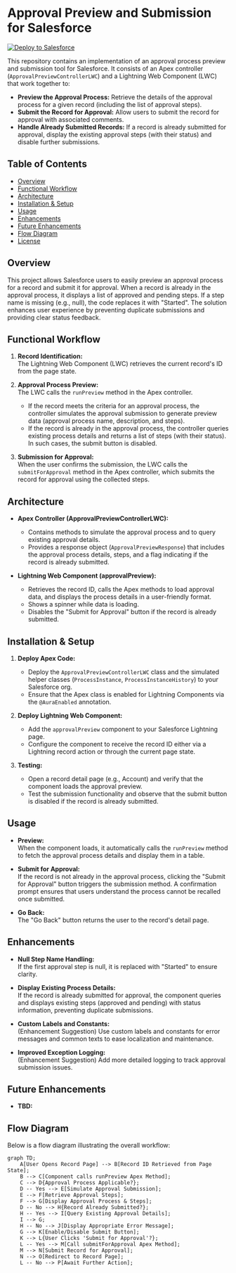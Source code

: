 # Approval Preview and Submission for Salesforce

<a href="https://githubsfdeploy.herokuapp.com?owner=ukhan2906&repo=https://github.com/ukhan2906/sfdc-preview-approvals&ref=main">
  <img alt="Deploy to Salesforce"
       src="https://raw.githubusercontent.com/afawcett/githubsfdeploy/master/deploy.png">
</a>

This repository contains an implementation of an approval process preview and submission tool for Salesforce. It consists of an Apex controller (`ApprovalPreviewControllerLWC`) and a Lightning Web Component (LWC) that work together to:

- **Preview the Approval Process:** Retrieve the details of the approval process for a given record (including the list of approval steps).
- **Submit the Record for Approval:** Allow users to submit the record for approval with associated comments.
- **Handle Already Submitted Records:** If a record is already submitted for approval, display the existing approval steps (with their status) and disable further submissions.

## Table of Contents

- [Overview](#overview)
- [Functional Workflow](#functional-workflow)
- [Architecture](#architecture)
- [Installation & Setup](#installation--setup)
- [Usage](#usage)
- [Enhancements](#enhancements)
- [Future Enhancements](#future-enhancements)
- [Flow Diagram](#flow-diagram)
- [License](#license)

## Overview

This project allows Salesforce users to easily preview an approval process for a record and submit it for approval. When a record is already in the approval process, it displays a list of approved and pending steps. If a step name is missing (e.g., null), the code replaces it with "Started". The solution enhances user experience by preventing duplicate submissions and providing clear status feedback.

## Functional Workflow

1. **Record Identification:**  
   The Lightning Web Component (LWC) retrieves the current record's ID from the page state.

2. **Approval Process Preview:**  
   The LWC calls the `runPreview` method in the Apex controller.  
   - If the record meets the criteria for an approval process, the controller simulates the approval submission to generate preview data (approval process name, description, and steps).
   - If the record is already in the approval process, the controller queries existing process details and returns a list of steps (with their status). In such cases, the submit button is disabled.

3. **Submission for Approval:**  
   When the user confirms the submission, the LWC calls the `submitForApproval` method in the Apex controller, which submits the record for approval using the collected steps.

## Architecture

- **Apex Controller (ApprovalPreviewControllerLWC):**
  - Contains methods to simulate the approval process and to query existing approval details.
  - Provides a response object (`ApprovalPreviewResponse`) that includes the approval process details, steps, and a flag indicating if the record is already submitted.

- **Lightning Web Component (approvalPreview):**
  - Retrieves the record ID, calls the Apex methods to load approval data, and displays the process details in a user-friendly format.
  - Shows a spinner while data is loading.
  - Disables the "Submit for Approval" button if the record is already submitted.

## Installation & Setup

1. **Deploy Apex Code:**
   - Deploy the `ApprovalPreviewControllerLWC` class and the simulated helper classes (`ProcessInstance`, `ProcessInstanceHistory`) to your Salesforce org.
   - Ensure that the Apex class is enabled for Lightning Components via the `@AuraEnabled` annotation.

2. **Deploy Lightning Web Component:**
   - Add the `approvalPreview` component to your Salesforce Lightning page.
   - Configure the component to receive the record ID either via a Lightning record action or through the current page state.

3. **Testing:**
   - Open a record detail page (e.g., Account) and verify that the component loads the approval preview.
   - Test the submission functionality and observe that the submit button is disabled if the record is already submitted.

## Usage

- **Preview:**  
  When the component loads, it automatically calls the `runPreview` method to fetch the approval process details and display them in a table.

- **Submit for Approval:**  
  If the record is not already in the approval process, clicking the "Submit for Approval" button triggers the submission method. A confirmation prompt ensures that users understand the process cannot be recalled once submitted.

- **Go Back:**  
  The "Go Back" button returns the user to the record's detail page.

## Enhancements

- **Null Step Name Handling:**  
  If the first approval step is null, it is replaced with "Started" to ensure clarity.

- **Display Existing Process Details:**  
  If the record is already submitted for approval, the component queries and displays existing steps (approved and pending) with status information, preventing duplicate submissions.

- **Custom Labels and Constants:**  
  (Enhancement Suggestion) Use custom labels and constants for error messages and common texts to ease localization and maintenance.

- **Improved Exception Logging:**  
  (Enhancement Suggestion) Add more detailed logging to track approval submission issues.

## Future Enhancements

- **TBD:**

## Flow Diagram

Below is a flow diagram illustrating the overall workflow:

```mermaid
graph TD;
    A[User Opens Record Page] --> B[Record ID Retrieved from Page State];
    B --> C[Component calls runPreview Apex Method];
    C --> D{Approval Process Applicable?};
    D -- Yes --> E[Simulate Approval Submission];
    E --> F[Retrieve Approval Steps];
    F --> G[Display Approval Process & Steps];
    D -- No --> H{Record Already Submitted?};
    H -- Yes --> I[Query Existing Approval Details];
    I --> G;
    H -- No --> J[Display Appropriate Error Message];
    G --> K[Enable/Disable Submit Button];
    K --> L{User Clicks 'Submit for Approval'?};
    L -- Yes --> M[Call submitForApproval Apex Method];
    M --> N[Submit Record for Approval];
    N --> O[Redirect to Record Page];
    L -- No --> P[Await Further Action];
